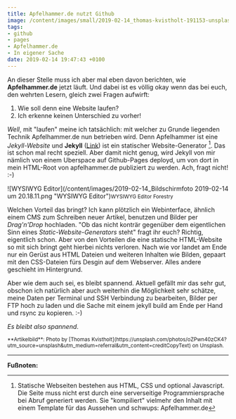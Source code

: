 ```yaml
---
title: Apfelhammer.de nutzt Github
image: /content/images/small/2019-02-14_thomas-kvistholt-191153-unsplash.jpg
tags:
- github
- pages
- Apfelhammer.de
- In eigener Sache
date: 2019-02-14 19:47:43 +0100
---
```


An dieser Stelle muss ich aber mal eben davon berichten, wie **Apfelhammer.de** jetzt läuft. Und dabei ist es völlig okay wenn das bei euch, den wehrten Lesern, gleich zwei Fragen aufwirft:

1. Wie soll denn eine Website laufen?
2. Ich erkenne keinen Unterschied zu vorher!

_Well_, mit "laufen" meine ich tatsächlich: mit welcher zu Grunde liegenden Technik Apfelhammer.de nun betrieben wird. Denn Apfelhammer ist eine _Jekyll-Website_ und **Jekyll** ([Link](https://jekyllrb.com/)) ist ein statischer Website-Generator [^1]. Das ist schon mal recht speziell. Aber damit nicht genug, wird Jekyll von mir nämlich von einem Uberspace auf Github-Pages deployd, um von dort in mein HTML-Root von apfelhammer.de publiziert zu werden. Ach, fragt nicht! :-)

![WYSIWYG Editor](/content/images/2019-02-14_Bildschirmfoto 2019-02-14 um 20.18.11.png "WYSIWYG Editor")<small>WYSIWYG Editor Forestry</small>

Welchen Vorteil das bringt? Ich kann plötzlich ein Webinterface, ähnlich einem CMS zum Schreiben neuer Artikel, benutzen und Bilder per _Drag'n'Drop_ hochladen. "Ob das nicht konträr gegenüber dem eigentlichen Sinn eines *Static-Website-Generators* steht" fragt ihr euch? Richtig, eigentlich schon. Aber von den Vorteilen die eine statische HTML-Website so mit sich bringt geht hierbei nichts verloren. Nach wie vor landet am Ende nur ein Gerüst aus HTML Dateien und weiteren Inhalten wie Bilden, gepaart mit den CSS-Dateien fürs Desgin auf dem Webserver. Alles andere geschieht im Hintergrund.

Aber wie dem auch sei, es bleibt spannend. Aktuell gefällt mir das sehr gut, obschon ich natürlich aber auch weiterhin die Möglichkeit sehr schätze, meine Daten per Terminal und SSH Verbindung zu bearbeiten, Bilder per FTP hoch zu laden und die Sache mit einem jekyll build am Ende per Hand und rsync zu kopieren. :-)

*Es bleibt also spannend*.

<small>
**Artikelbild**: Photo by [Thomas Kvistholt](https://unsplash.com/photos/oZPwn40zCK4?utm_source=unsplash&utm_medium=referral&utm_content=creditCopyText) on Unsplash.
</small>

---

**Fußnoten:**

[^1]: Statische Webseiten bestehen aus HTML, CSS und optional Javascript. Die Seite muss nicht erst durch eine serverseitige Programmiersprache bei Abruf generiert werden. Sie "kompiliert" vielmehr den Inhalt mit einem Template für das Aussehen und schwups: Apfelhammer.de
